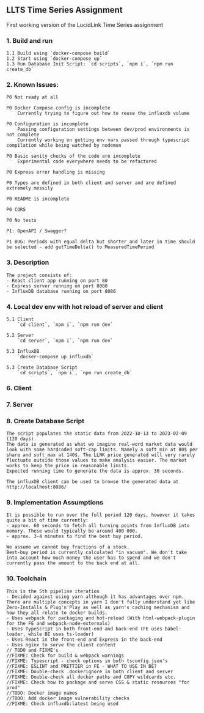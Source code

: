 ## LLTS Time Series Assignment
First working version of the LucidLink Time Series assignment

### 1. Build and run
    1.1 Build using `docker-compose build`
    1.2 Start using `docker-compose up`
    1.3 Run Database Init Script: `cd scripts`, `npm i`, `npm run create_db`
### 2. Known Issues:
    P0 Not ready at all

    P0 Docker Compose config is incomplete
        Currently trying to figure out how to reuse the influxdb volume

    P0 Configuration is incomplete
        Passing configuration settings between dev/prod environments is not complete
        Currently working on getting env vars passed through typescript compilation while being watched by nodemon

    P0 Basic sanity checks of the code are incomplete
        Experimental code everywhere needs to be refactored

    P0 Express error handling is missing
  
    P0 Types are defined in both client and server and are defined extremely messily

    P0 README is incomplete

    P0 CORS

    P0 No tests

    P1: OpenAPI / Swagger?

    P1 BUG: Periods with equal delta but shorter and later in time should be selected - add getTimeDelta() to MeasuredTimePeriod
### 3. Description
    The project consists of:
    - React client app running on port 80
    - Express server running on port 8080
    - InfluxDB database running on port 8086
### 4. Local dev env with hot reload of server and client
    5.1 Client
        `cd client`, `npm i`, `npm run dev`

    5.2 Server
        `cd server`, `npm i`, `npm run dev`

    5.3 InfluxDB
        `docker-compose up influxdb`

    5.3 Create Database Script
        `cd scripts`, `npm i`, `npm run create_db`
### 6. Client
### 7. Server
### 8. Create Database Script    
    The script populates the static data from 2022-10-13 to 2023-02-09 (120 days).
    The data is generated as what we imagine real-word market data would look with some hardcoded soft-cap limits. Namely a soft_min at 80$ per share and soft_max at 140$. The LLNK price generated will very rarely fluctuate outside those values to make analysis easier. The market works to keep the price in reasonable limits.
    Expected running time to generate the data is approx. 30 seconds.

    The influxDB client can be used to browse the generated data at http://localhost:8086/

### 9. Implementation Assumptions
    It is possible to run over the full period 120 days, however it takes quite a bit of time currently:
    - approx. 60 seconds to fetch all turning points from InfluxDB into memory. These would typically be around 400 000.
    - approx. 3-4 minutes to find the best buy period.

    We assume we cannot buy fractions of a stock.
    Best-buy period is currently calculated "in vacuum". We don't take into account how much money the user has to spend and we don't currently pass the amount to the back end at all. 
### 10. Toolchain
    This is the 5th pipeline iteration
    - Decided against using yarn although it has advantages over npm. There are multiple concepts in yarn I don't fully understand yet like Zero-Installs & Plug'n'Play as well as yarn's caching mechanism and how they all relate to docker builds.
    - Uses webpack for packaging and hot-reload (With html-webpack-plugin for the FE and webpack-node-externals)
    - Uses TypeScript in both front-end and back-end (FE uses babel-loader, while BE uses ts-loader)
    - Uses React in the front-end and Express in the back-end
    - Uses nginx to serve the client content
    // TODO and FIXME's
    //FIXME: Check for build & webpack warnings
    //FIXME: Typescript - check options in both tsconfig.json's
    //FIXME: ESLINT and PRETTIER in FE - WHAT TO USE IN BE?
    //FIXME: Double-check .dockerignore in both client and server
    //FIXME: Double-check all docker paths and COPY wildcards etc.
    //FIXME: Check how to package and serve CSS & static resources "for prod"
    //TODO: Docker image names
    //TODO: Add docker image vulnerability checks
    //FIXME: Check influxdb:latest being used
